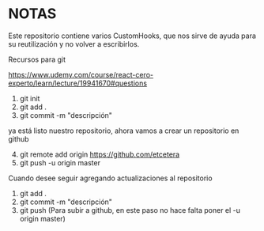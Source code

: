 # NOTAS
Este repositorio contiene varios CustomHooks, que nos sirve de ayuda para su reutilización
y no volver a escribirlos.

Recursos para git

https://www.udemy.com/course/react-cero-experto/learn/lecture/19941670#questions

1. git init
2. git add .
3. git commit -m "descripción"

ya está listo nuestro repositorio, ahora vamos a crear un repositorio en github

4. git remote add origin https://github.com/etcetera
5. git push -u origin master

Cuando desee seguir agregando actualizaciones al repositorio

1. git add .
2. git commit -m "descripción"
3. git push (Para subir a github, en este paso no hace falta poner el -u origin master)


